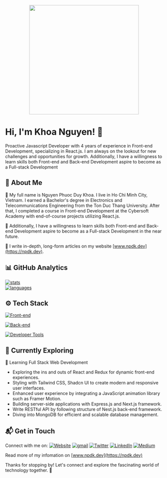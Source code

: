 <p align="center">
  <img src="https://npdk.dev/preview.png" width="350"/>
</p>

# Hi, I'm Khoa Nguyen! 👋

Proactive Javascript Developer with 4 years of experience in Front-end Development, specializing in React.js. I am always on the lookout for new challenges and opportunities for growth. Additionally, I have a willingness to learn skills both Front-end and Back-end Development aspire to become as a Full-stack Development

## 🚀 About Me

🔭 My full name is Nguyen Phuoc Duy Khoa. I live in Ho Chi Minh City, Vietnam. I earned a Bachelor's degree in Electronics and Telecommunications Engineering from the Ton Duc Thang University. After that, I completed a course in Front-end Development at the Cybersoft Academy with end-of-course projects utilizing React.js.

🎯 Additionally, I have a willingness to learn skills both Front-end and Back-end Development aspire to become as a Full-stack Development in the near future.

📝 I write in-depth, long-form articles on my website [www.npdk.dev](https://npdk.dev).

## 📊 GitHub Analytics

[![stats](https://github-readme-stats.vercel.app/api?username=npduykhoa&theme=gotham&show_icons=true&border_color=2e3440&card_width=700)](https://github.com/npduykhoa)\
[![languages](https://github-readme-stats.vercel.app/api/top-langs/?username=npduykhoa&layout=compact&exclude_repo=npduykhoa.github.io&theme=gotham&border_color=2e3440&card_width=700)](https://github.com/npduykhoa)


## ⚙️ Tech Stack

[![Front-end](https://skillicons.dev/icons?i=js,ts,react,nextjs,redux,html,css,sass,tailwind)](https://skillicons.dev)

[![Back-end](https://skillicons.dev/icons?i=nodejs,nestjs,express,mongodb)](https://skillicons.dev)

[![Developer Tools](https://skillicons.dev/icons?i=docker,neovim,vscode,figma,git,postman)](https://skillicons.dev)

## 🌱 Currently Exploring

🚀 Learning Full Stack Web Development
- Exploring the ins and outs of React and Redux for dynamic front-end experiences.
- Styling with Tailwind CSS, Shadcn UI to create modern and responsive user interfaces.
- Enhanced user experience by integrating a JavaScript animation library such as Framer Motion.
- Building server-side applications with Express.js and Next.js framework.
- Write RESTful API by following structure of Nest.js back-end framework.
- Diving into MongoDB for efficient and scalable database management.


## 📬 Get in Touch

Connect with me on:
[![Website](https://img.shields.io/badge/npdk.dev-000000?style=flat&logo=google-cloud&logoColor=white)](https://www.npdk.dev)
[![gmail](https://img.shields.io/badge/Email-D14836?style=flat&logo=gmail&logoColor=white)](mailto:npduykhoa@gmail.com)
[![Twitter](https://img.shields.io/badge/-Twitter-1DA1F2?style=flat&logo=x&logoColor=white&color=black)](https://www.twitter.com/npduykhoa158/)
[![LinkedIn](https://img.shields.io/badge/LinkedIn-0077B5?style=flat&logo=linkedin&logoColor=white)](https://www.linkedin.com/in/npduykhoa158)
[![Medium](https://img.shields.io/badge/Medium-12100E?style=flat&logo=medium&logoColor=white)](https://medium.com/@npduykhoa)

Read more of my infomation on [www.npdk.dev](https://npdk.dev)

Thanks for stopping by! Let's connect and explore the fascinating world of technology together. 🚀
